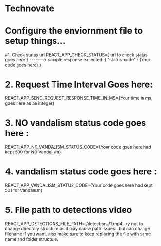 # Technovate
# Configure the enviornment file to setup things...

#1. Check status url 
  REACT_APP_CHECK_STATUS={ url to check status goes here }
------> sample response expected: 
{
"status-code" : {Your code goes here}
}
# 2. Request Time Interval Goes here: 
  REACT_APP_SEND_REQUEST_RESPONSE_TIME_IN_MS={Your time in ms goes here as an integer}
# 3. NO vandalism status code goes here :    
  REACT_APP_NO_VANDALISM_STATUS_CODE={Your code goes here had kept 500 for NO Vandalism}
# 4. vandalism status code goes here :     
  REACT_APP_VANDALISM_STATUS_CODE={Your code goes here had kept 501 for Vandalism}
# 5. File path to detections video  
  REACT_APP_DETECTIONS_FILE_PATH=./detections/1.mp4.
  try not to change directory structure as it may cause path issues...but can change filename if you want.
  also make sure to keep replacing the file with same name and folder structure.

